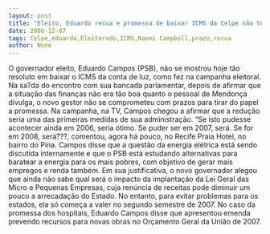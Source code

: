 ```yaml
---
layout: post
title: "Eleito, Eduardo recua e promessa de baixar ICMS da Celpe não tem prazo definido"
date: 2006-12-07
tags: Celpe,eduardo,Eleitorado,ICMS,Naomi Campbell,prazo,recua
author: None
---
```

O governador eleito, Eduardo Campos (PSB), não se mostrou hoje tão resoluto em baixar o ICMS da conta de luz, como fez na campanha eleitoral. 
Na sa?da do encontro com sua bancada parlamentar, depois de afirmar que a situação das finanças não era tão boa quanto o pessoal de Mendonça divulga, o novo gestor não se comprometeu com prazos para tirar do papel a promessa. Na campanha, na TV, Campos chegou a afirmar que a redução seria uma das primeiras medidas de sua administração.
“Se isto pudesse acontecer ainda em 2006, seria ótimo. Se puder ser em 2007, será. Se for em 2008, será???, comentou, agora há pouco, no Recife Praia Hotel, no bairro do Pina.
Campos disse que a questão da energia elétrica está sendo discutida internamente e que o PSB está estudando alternativas para baratear a energia para os mais pobres, com objetivo de gerar mais empregos e renda também.
Em sua justificativa, o novo governador alegou que ainda não sabe qual será o impacto da implantação da Lei Geral das Micro e Pequenas Empresas, cuja renúncia de receitas pode diminuir um pouco a arrecadação do Estado. No entanto, para evitar problemas para os estados, ela só começa a valer no segundo semestre de 2007.
No caso da promessa dos hospitais, Eduardo Campos disse que apresentou emenda prevendo recursos para novas obras no Orçamento Geral da União de 2007. 